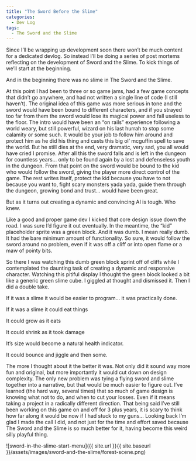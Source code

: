 ```yaml
---
title: "The Sword Before the Slime"
categories:
  - Dev Log
tags:
  - The Sword and the Slime
---
```


Since I’ll be wrapping up development soon there won’t be much content for a dedicated devlog. So instead I’ll be doing a series of post mortems reflecting on the development of Sword and the Slime. To kick things of we’ll start at the beginning.

And in the beginning there was no slime in The Sword and the Slime.

At this point I had been to three or so game jams, had a few game concepts that didn’t go anywhere, and had not written a single line of code (I still haven’t). The original idea of this game was more serious in tone and the sword would have been bound to different characters, and if you strayed too far from them the sword would lose its magical power and fall useless to the floor. The intro would have been an “on rails” experience following a world weary, but still powerful, wizard on his last hurrah to stop some calamity or some such. It would be your job to follow him around and protect him as he did his thing and casts this big ol’ mcguffin spell to save the world. But he still dies at the end, very dramatic, very sad, you all would have cried I promise. After all this the sword falls and is left in the dungeon for countless years… only to be found again by a lost and defenseless youth in the dungeon. From that point on the sword would be bound to the kid who would follow the sword, giving the player more direct control of the game. The rest writes itself, protect the kid because you have to not because you want to, fight scary monsters yada yada, guide them through the dungeon, growing bond and trust… would have been great.

But as it turns out creating a dynamic and convincing AI is tough. Who knew.

Like a good and proper game dev I kicked that core design issue down the road. I was sure I’d figure it out eventually.  In the meantime, the “kid” placeholder sprite was a green block. And it was dumb. I mean really dumb. It had the bare minimum amount of functionality. So sure, it would follow the sword around no problem, even if it was off a cliff or into open flame or a maw of pointy bits.

So there I was watching this dumb green block sprint off of cliffs while I contemplated the daunting task of creating a dynamic and responsive character. Watching this pitiful display I thought the green block looked a bit like a generic green slime cube. I giggled at thought and dismissed it. Then I did a double take.

If it was a slime it would be easier to program… it was practically done.

If it was a slime it could eat things

It could grow as it eats

It could shrink as it took damage

It’s size would become a natural health indicator.

It could bounce and jiggle and then some.

The more I thought about it the better it was. Not only did it sound way more fun and original, but more importantly it would cut down on design complexity. The only new problem was tying a flying sword and slime together into a narrative, but that would be much easier to figure out. I’ve learned (the hard way, several times)  that so much of game design is knowing what not to do, and when to cut your losses. Even if it means taking a project in a radically different direction. That being said I’ve still been working on this game on and off for 3 plus years, it is scary to think how far along it would be now if I had stuck to my guns… Looking back I’m glad I made the call I did, and not just for the time and effort saved because The Sword and the Slime is so much better for it, having become this weird silly playful thing.

![sword-in-the-slime-start-menu]({{ site.url }}{{ site.baseurl }}/assets/images/sword-and-the-slime/forest-scene.png)